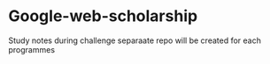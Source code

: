 # Google-web-scholarship

Study notes during challenge
separaate repo will be created for each programmes 
